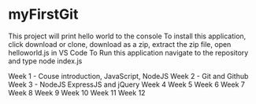 # myFirstGit
This project will print hello world to the console
To install this application, click download or clone, download as a zip, extract the zip file, open helloworld.js in VS Code
To Run this application navigate to the repository and type node index.js

Week 1 - Couse introduction, JavaScript, NodeJS
Week 2 - Git and Github
Week 3 - NodeJS ExpressJS and jQuery
Week 4
Week 5
Week 6
Week 7
Week 8
Week 9
Week 10
Week 11
Week 12
